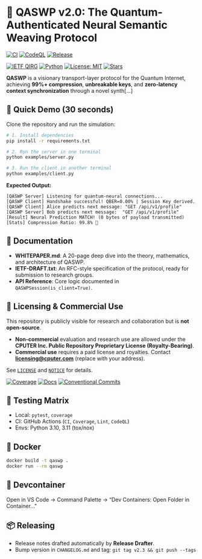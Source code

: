 # 🌌 **QASWP v2.0**: The Quantum-Authenticated Neural Semantic Weaving Protocol

[![CI](https://img.shields.io/github/actions/workflow/status/cputer/QASWP/python-tests.yml?branch=main)](#)
[![CodeQL](https://img.shields.io/github/actions/workflow/status/cputer/QASWP/codeql.yml?label=CodeQL)](#)
[![Release](https://img.shields.io/github/v/release/cputer/QASWP?display_name=tag)](#)


[![IETF QIRG](https://img.shields.io/badge/IETF-QIRG-blue)](https://datatracker.ietf.org/wg/qirg/)
[![Python](https://img.shields.io/badge/Python-3.10+-green)](https://python.org)
[![License: MIT](https://img.shields.io/badge/License-MIT-yellow.svg)](https://opensource.org/licenses/MIT)
[![Stars](https://img.shields.io/github/stars/cputer/QASWP)](https://github.com/cputer/QASWP)


**QASWP** is a visionary transport-layer protocol for the Quantum Internet, achieving **99%+ compression**, **unbreakable keys**, and **zero-latency context synchronization** through a novel synth[...] 

## 🚀 **Quick Demo (30 seconds)**

Clone the repository and run the simulation:
```bash
# 1. Install dependencies
pip install -r requirements.txt

# 2. Run the server in one terminal
python examples/server.py

# 3. Run the client in another terminal
python examples/client.py
```

**Expected Output:**
```text
[QASWP Server] Listening for quantum-neural connections...
[QASWP Client] Handshake successful! QBER=0.00% | Session Key derived.
[QASWP Client] Alice predicts next message: "GET /api/v1/profile"
[QASWP Server] Bob predicts next message:  "GET /api/v1/profile"
[Result] Neural Prediction MATCH! (0 bytes of payload transmitted)
[Stats] Compression Ratio: 99.8% 🚀
```

## 📖 Documentation

- **WHITEPAPER.md**: A 20-page deep dive into the theory, mathematics, and architecture of QASWP.
- **IETF-DRAFT.txt**: An RFC-style specification of the protocol, ready for submission to research groups.
- **API Reference**: Core logic documented in `QASWPSession(is_client=True)`.

## 🔐 Licensing & Commercial Use

This repository is publicly visible for research and collaboration but is **not open-source**.
- **Non-commercial** evaluation and research use are allowed under the **CPUTER Inc. Public Repository Proprietary License (Royalty-Bearing)**.
- **Commercial use** requires a paid license and royalties. Contact **licensing@cputer.com** (replace with your address).

See [`LICENSE`](./LICENSE) and [`NOTICE`](./NOTICE) for details.

[![Coverage](https://img.shields.io/badge/coverage-unknown-informational)](#)
[![Docs](https://img.shields.io/badge/docs-mkdocs--material-informational)](#)
[![Conventional Commits](https://img.shields.io/badge/commits-conventional-yellow)](#)

## 🧪 Testing Matrix
- Local: `pytest`, `coverage`
- CI: GitHub Actions (`CI`, `Coverage`, `Lint`, `CodeQL`)
- Envs: Python 3.10, 3.11 (tox/nox)

## 🐳 Docker
```bash
docker build -t qaswp .
docker run --rm qaswp
```

## 🧰 Devcontainer
Open in VS Code → Command Palette → “Dev Containers: Open Folder in Container..."

## 📦 Releasing
- Release notes drafted automatically by **Release Drafter**.
- Bump version in `CHANGELOG.md` and tag: `git tag v2.3 && git push --tags`